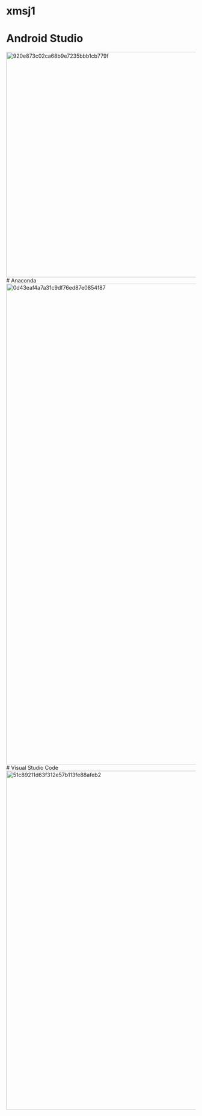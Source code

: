 # xmsj1
# Android Studio
<img width="600" alt="920e873c02ca68b9e7235bbb1cb779f" src="https://github.com/user-attachments/assets/167fdd84-8437-42f9-acc8-a94ac9389742" />
# Anaconda
<img width="1280" alt="0d43eaf4a7a31c9df76ed87e0854f87" src="https://github.com/user-attachments/assets/57f5f34a-9a7c-4171-b2ab-49b50c213f66" />
# Visual Studio Code
<img width="902" alt="51c89211d63f312e57b113fe88afeb2" src="https://github.com/user-attachments/assets/b8502c16-5bfe-4444-9999-49212e50feaf" />
